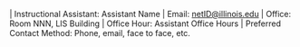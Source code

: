 | Instructional Assistant: Assistant Name
| Email: netID@illinois.edu
| Office: Room NNN, LIS Building
| Office Hour: Assistant Office Hours
| Preferred Contact Method: Phone, email, face to face, etc.
